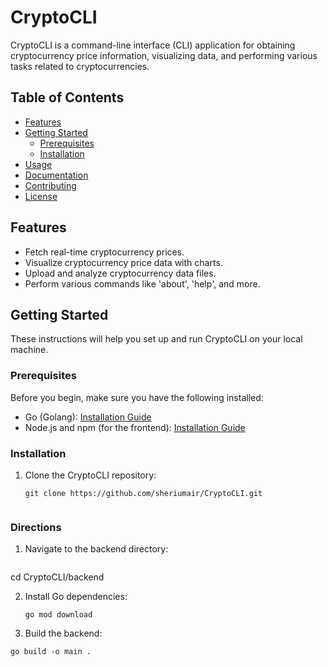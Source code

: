 # CryptoCLI

CryptoCLI is a command-line interface (CLI) application for obtaining cryptocurrency price information, visualizing data, and performing various tasks related to cryptocurrencies.

## Table of Contents

- [Features](#features)
- [Getting Started](#getting-started)
  - [Prerequisites](#prerequisites)
  - [Installation](#installation)
- [Usage](#usage)
- [Documentation](#documentation)
- [Contributing](#contributing)
- [License](#license)

## Features

- Fetch real-time cryptocurrency prices.
- Visualize cryptocurrency price data with charts.
- Upload and analyze cryptocurrency data files.
- Perform various commands like 'about', 'help', and more.

## Getting Started

These instructions will help you set up and run CryptoCLI on your local machine.

### Prerequisites

Before you begin, make sure you have the following installed:

- Go (Golang): [Installation Guide](https://golang.org/doc/install)
- Node.js and npm (for the frontend): [Installation Guide](https://nodejs.org/en/download/)

### Installation

1. Clone the CryptoCLI repository:

   ```shell
   git clone https://github.com/sheriumair/CryptoCLI.git


### Directions
1. Navigate to the backend directory:
  
    ```shell
  cd CryptoCLI/backend

2. Install Go dependencies:
    
   ```shell
   go mod download

3. Build the backend:

  ```shell  
  go build -o main .


